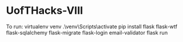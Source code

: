# UofTHacks-VIII

To run:
virtualenv venv
.\venv\Scripts\activate
pip install flask flask-wtf flask-sqlalchemy flask-migrate flask-login email-validator
flask run
